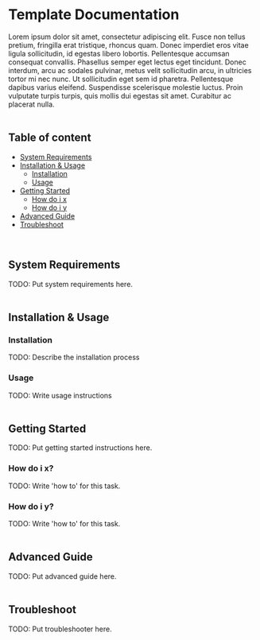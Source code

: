# Template Documentation
Lorem ipsum dolor sit amet, consectetur adipiscing elit. Fusce non tellus pretium, fringilla erat tristique, rhoncus quam. Donec imperdiet eros vitae ligula sollicitudin, id egestas libero lobortis. Pellentesque accumsan consequat convallis. Phasellus semper eget lectus eget tincidunt. Donec interdum, arcu ac sodales pulvinar, metus velit sollicitudin arcu, in ultricies tortor mi nec nunc. Ut sollicitudin eget sem id pharetra. Pellentesque dapibus varius eleifend. Suspendisse scelerisque molestie luctus. Proin vulputate turpis turpis, quis mollis dui egestas sit amet. Curabitur ac placerat nulla.
<br />
<br />
## Table of content
- [System Requirements](#system-requirements)
- [Installation & Usage](#installation--usage)
    - [Installation](#installation)
    - [Usage](#usage)
- [Getting Started](#getting-started)
  - [How do i x](#how-do-i-x)
  - [How do i y](#how-do-i-y)
- [Advanced Guide](#advanced-guide)
- [Troubleshoot](#troubleshoot)

<br />

## System Requirements
TODO: Put system requirements here.
<br />
<br />
## Installation & Usage

### Installation
TODO: Describe the installation process

### Usage
TODO: Write usage instructions
<br />
<br />
## Getting Started
TODO: Put getting started instructions here.

### How do i x?
TODO: Write 'how to' for this task.

### How do i y?
TODO: Write 'how to' for this task.
<br />
<br />
## Advanced Guide
TODO: Put advanced guide here.
<br />
<br />
## Troubleshoot
TODO: Put troubleshooter here.
